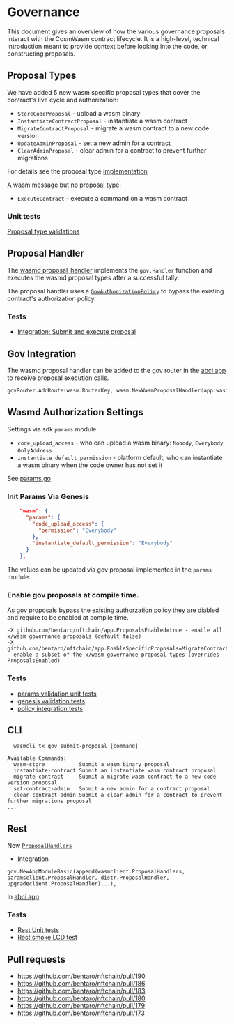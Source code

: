 # Governance

This document gives an overview of how the various governance
proposals interact with the CosmWasm contract lifecycle. It is
a high-level, technical introduction meant to provide context before
looking into the code, or constructing proposals. 

## Proposal Types
We have added 5 new wasm specific proposal types that cover the contract's live cycle and authorization:
 
* `StoreCodeProposal` - upload a wasm binary
* `InstantiateContractProposal` - instantiate a wasm contract
* `MigrateContractProposal` - migrate a wasm contract to a new code version
* `UpdateAdminProposal` - set a new admin for a contract
* `ClearAdminProposal` - clear admin for a contract to prevent further migrations

For details see the proposal type [implementation](https://github.com/bentaro/nftchain/blob/master/x/wasm/internal/types/proposal.go)

A wasm message but no proposal type: 
* `ExecuteContract` - execute a command on a wasm contract

### Unit tests
[Proposal type validations](https://github.com/bentaro/nftchain/blob/master/x/wasm/internal/types/proposal_test.go)

## Proposal Handler
The [wasmd proposal_handler](https://github.com/bentaro/nftchain/blob/master/x/wasm/internal/keeper/proposal_handler.go) implements the `gov.Handler` function
and executes the wasmd proposal types after a successful tally.
 
The proposal handler uses a [`GovAuthorizationPolicy`](https://github.com/bentaro/nftchain/blob/master/x/wasm/internal/keeper/authz_policy.go#L29) to bypass the existing contract's authorization policy.

### Tests
* [Integration: Submit and execute proposal](https://github.com/bentaro/nftchain/blob/master/x/wasm/internal/keeper/proposal_integration_test.go)

## Gov Integration
The wasmd proposal handler can be added to the gov router in the [abci app](https://github.com/bentaro/nftchain/blob/master/app/app.go#L306)
to receive proposal execution calls. 
```go
govRouter.AddRoute(wasm.RouterKey, wasm.NewWasmProposalHandler(app.wasmKeeper, enabledProposals))
```

## Wasmd Authorization Settings

Settings via sdk `params` module: 
- `code_upload_access` - who can upload a wasm binary: `Nobody`, `Everybody`, `OnlyAddress`
- `instantiate_default_permission` - platform default, who can instantiate a wasm binary when the code owner has not set it 

See [params.go](https://github.com/bentaro/nftchain/blob/master/x/wasm/internal/types/params.go)

### Init Params Via Genesis 

```json
    "wasm": {
      "params": {
        "code_upload_access": {
          "permission": "Everybody"
        },
        "instantiate_default_permission": "Everybody"
      }
    },
```

The values can be updated via gov proposal implemented in the `params` module.

### Enable gov proposals at **compile time**. 
As gov proposals bypass the existing authorzation policy they are diabled and require to be enabled at compile time. 
```
-X github.com/bentaro/nftchain/app.ProposalsEnabled=true - enable all x/wasm governance proposals (default false)
-X github.com/bentaro/nftchain/app.EnableSpecificProposals=MigrateContract,UpdateAdmin,ClearAdmin - enable a subset of the x/wasm governance proposal types (overrides ProposalsEnabled)
```

### Tests
* [params validation unit tests](https://github.com/bentaro/nftchain/blob/master/x/wasm/internal/types/params_test.go)
* [genesis validation tests](https://github.com/bentaro/nftchain/blob/master/x/wasm/internal/types/genesis_test.go)
* [policy integration tests](https://github.com/bentaro/nftchain/blob/master/x/wasm/internal/keeper/keeper_test.go)

## CLI

```shell script
  wasmcli tx gov submit-proposal [command]

Available Commands:
  wasm-store           Submit a wasm binary proposal
  instantiate-contract Submit an instantiate wasm contract proposal
  migrate-contract     Submit a migrate wasm contract to a new code version proposal
  set-contract-admin   Submit a new admin for a contract proposal
  clear-contract-admin Submit a clear admin for a contract to prevent further migrations proposal
...
```
## Rest
New [`ProposalHandlers`](https://github.com/bentaro/nftchain/blob/master/x/wasm/client/proposal_handler.go)

* Integration
```shell script
gov.NewAppModuleBasic(append(wasmclient.ProposalHandlers, paramsclient.ProposalHandler, distr.ProposalHandler, upgradeclient.ProposalHandler)...),
```
In [abci app](https://github.com/bentaro/nftchain/blob/master/app/app.go#L109)

### Tests
* [Rest Unit tests](https://github.com/bentaro/nftchain/blob/master/x/wasm/client/proposal_handler_test.go)
* [Rest smoke LCD test](https://github.com/bentaro/nftchain/blob/master/lcd_test/wasm_test.go)



## Pull requests
* https://github.com/bentaro/nftchain/pull/190
* https://github.com/bentaro/nftchain/pull/186
* https://github.com/bentaro/nftchain/pull/183
* https://github.com/bentaro/nftchain/pull/180
* https://github.com/bentaro/nftchain/pull/179
* https://github.com/bentaro/nftchain/pull/173
